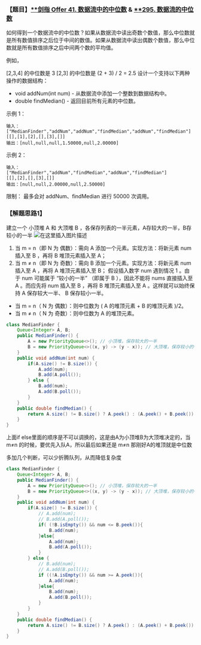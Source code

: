 ### 【题目】[**剑指 Offer 41. 数据流中的中位数](https://leetcode-cn.com/problems/shu-ju-liu-zhong-de-zhong-wei-shu-lcof/) & [**295. 数据流的中位数](https://leetcode-cn.com/problems/find-median-from-data-stream/)
如何得到一个数据流中的中位数？如果从数据流中读出奇数个数值，那么中位数就是所有数值排序之后位于中间的数值。如果从数据流中读出偶数个数值，那么中位数就是所有数值排序之后中间两个数的平均值。

例如，

[2,3,4] 的中位数是 3
[2,3] 的中位数是 (2 + 3) / 2 = 2.5
设计一个支持以下两种操作的数据结构：
- void addNum(int num) - 从数据流中添加一个整数到数据结构中。
- double findMedian() - 返回目前所有元素的中位数。

示例 1：

	输入：
	["MedianFinder","addNum","addNum","findMedian","addNum","findMedian"]
	[[],[1],[2],[],[3],[]]
	输出：[null,null,null,1.50000,null,2.00000]
示例 2：

	输入：
	["MedianFinder","addNum","findMedian","addNum","findMedian"]
	[[],[2],[],[3],[]]
	输出：[null,null,2.00000,null,2.50000]

限制：
最多会对 addNum、findMedian 进行 50000 次调用。

### 【解题思路1】
建立一个 小顶堆 A 和 大顶堆 B ，各保存列表的一半元素，A存较大的一半，B存较小的一半
![在这里插入图片描述](https://img-blog.csdnimg.cn/20200924222343700.png?x-oss-process=image/watermark,type_ZmFuZ3poZW5naGVpdGk,shadow_10,text_aHR0cHM6Ly9ibG9nLmNzZG4ubmV0L1h1bkNpeQ==,size_16,color_FFFFFF,t_70#pic_center)
1. 当 m = n（即 N 为 偶数）：需向 A 添加一个元素。实现方法：将新元素 num 插入至 B ，再将 B 堆顶元素插入至 A；
2. 当 m ≠ n（即 N 为 奇数）：需向 B 添加一个元素。实现方法：将新元素 num 插入至 A ，再将 A 堆顶元素插入至 B；
假设插入数字 num 遇到情况 1 。由于 num 可能属于 “较小的一半” （即属于 B ），因此不能将 nums 直接插入至 A 。而应先将 num 插入至 B ，再将 B 堆顶元素插入至 A 。这样就可以始终保持 A 保存较大一半、 B 保存较小一半。

- 当 m = n（ N 为 偶数）：则中位数为 ( A 的堆顶元素 + B 的堆顶元素 )/2。
- 当 m ≠ n（ N 为 奇数）：则中位数为 A 的堆顶元素。

```java
class MedianFinder {
    Queue<Integer> A, B;
    public MedianFinder() {
        A = new PriorityQueue<>(); // 小顶堆，保存较大的一半
        B = new PriorityQueue<>((x, y) -> (y - x)); // 大顶堆，保存较小的一半
    }
    public void addNum(int num) {
        if(A.size() != B.size()) {
            A.add(num);
            B.add(A.poll());
        } else {
            B.add(num);
            A.add(B.poll());
        }
    }
    public double findMedian() {
        return A.size() != B.size() ? A.peek() : (A.peek() + B.peek()) / 2.0;
    }
}
```
上面if  else里面的顺序是不可以调换的，这是由A为小顶堆B为大顶堆决定的，当 m≠n 的时候，要优先入队A，所以最后如果还是 m≠n 那刚好A的堆顶就是中位数


多加几个判断，可以少折腾队列，从而降低复杂度
```java
class MedianFinder {
    Queue<Integer> A, B;
    public MedianFinder() {
        A = new PriorityQueue<>(); // 小顶堆，保存较大的一半
        B = new PriorityQueue<>((x, y) -> (y - x)); // 大顶堆，保存较小的一半
    }
    public void addNum(int num) {
        if(A.size() != B.size()) {
            // A.add(num);
            // B.add(A.poll());
            if( (!B.isEmpty()) && num <= B.peek()){
                B.add(num);
            }else{
                A.add(num);
                B.add(A.poll());
            }
        } else {
            // B.add(num);
            // A.add(B.poll());
            if ((!A.isEmpty()) && num >= A.peek()){
                A.add(num);
            }else{
                B.add(num);
                A.add(B.poll());
            }
        }
    }
    public double findMedian() {
        return A.size() != B.size() ? A.peek() : (A.peek() + B.peek()) / 2.0;
    }
}
```